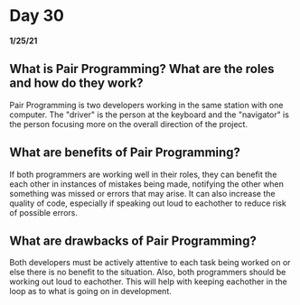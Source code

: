 # Day 30
__1/25/21__

## What is Pair Programming? What are the roles and how do they work?
Pair Programming is two developers working in the same station with one computer. The "driver" is the person at the keyboard and the "navigator" is the person focusing more on the overall direction of the project.
## What are benefits of Pair Programming?
If both programmers are working well in their roles, they can benefit the each other in instances of mistakes being made, notifying the other when something was missed or errors that may arise. It can also increase the quality of code, especially if speaking out loud to eachother to reduce risk of possible errors.
## What are drawbacks of Pair Programming?
Both developers must be actively attentive to each task being worked on or else there is no benefit to the situation. Also, both programmers should be working out loud to eachother. This will help with keeping eachother in the loop as to what is going on in development.
